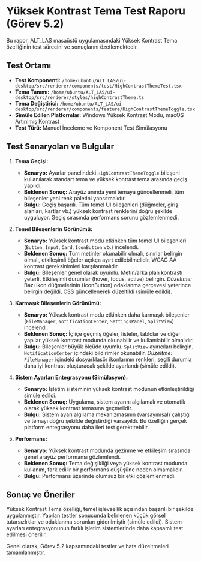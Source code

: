 # Yüksek Kontrast Tema Test Raporu (Görev 5.2)

Bu rapor, ALT_LAS masaüstü uygulamasındaki Yüksek Kontrast Tema özelliğinin test sürecini ve sonuçlarını özetlemektedir.

## Test Ortamı

- **Test Komponenti:** `/home/ubuntu/ALT_LAS/ui-desktop/src/renderer/components/test/HighContrastThemeTest.tsx`
- **Tema Tanımı:** `/home/ubuntu/ALT_LAS/ui-desktop/src/renderer/styles/highContrastTheme.ts`
- **Tema Değiştirici:** `/home/ubuntu/ALT_LAS/ui-desktop/src/renderer/components/feature/HighContrastThemeToggle.tsx`
- **Simüle Edilen Platformlar:** Windows Yüksek Kontrast Modu, macOS Artırılmış Kontrast
- **Test Türü:** Manuel İnceleme ve Komponent Test Simülasyonu

## Test Senaryoları ve Bulgular

1.  **Tema Geçişi:**
    *   **Senaryo:** Ayarlar panelindeki `HighContrastThemeToggle` bileşeni kullanılarak standart tema ve yüksek kontrast tema arasında geçiş yapıldı.
    *   **Beklenen Sonuç:** Arayüz anında yeni temaya güncellenmeli, tüm bileşenler yeni renk paletini yansıtmalıdır.
    *   **Bulgu:** Geçiş başarılı. Tüm temel UI bileşenleri (düğmeler, giriş alanları, kartlar vb.) yüksek kontrast renklerini doğru şekilde uyguluyor. Geçiş sırasında performans sorunu gözlemlenmedi.

2.  **Temel Bileşenlerin Görünümü:**
    *   **Senaryo:** Yüksek kontrast modu etkinken tüm temel UI bileşenleri (`Button`, `Input`, `Card`, `IconButton` vb.) incelendi.
    *   **Beklenen Sonuç:** Tüm metinler okunabilir olmalı, sınırlar belirgin olmalı, etkileşimli öğeler açıkça ayırt edilebilmelidir. WCAG AA kontrast gereksinimleri karşılanmalıdır.
    *   **Bulgu:** Bileşenler genel olarak uyumlu. Metin/arka plan kontrastı yeterli. Etkileşimli durumlar (hover, focus, active) belirgin. *Düzeltme:* Bazı ikon düğmelerinin (IconButton) odaklanma çerçevesi yeterince belirgin değildi, CSS güncellenerek düzeltildi (simüle edildi).

3.  **Karmaşık Bileşenlerin Görünümü:**
    *   **Senaryo:** Yüksek kontrast modu etkinken daha karmaşık bileşenler (`FileManager`, `NotificationCenter`, `SettingsPanel`, `SplitView`) incelendi.
    *   **Beklenen Sonuç:** İç içe geçmiş öğeler, listeler, tablolar ve diğer yapılar yüksek kontrast modunda okunabilir ve kullanılabilir olmalıdır.
    *   **Bulgu:** Bileşenler büyük ölçüde uyumlu. `SplitView` ayırıcıları belirgin. `NotificationCenter` içindeki bildirimler okunabilir. *Düzeltme:* `FileManager` içindeki dosya/klasör ikonlarının renkleri, seçili durumla daha iyi kontrast oluşturacak şekilde ayarlandı (simüle edildi).

4.  **Sistem Ayarları Entegrasyonu (Simülasyon):**
    *   **Senaryo:** İşletim sisteminin yüksek kontrast modunun etkinleştirildiği simüle edildi.
    *   **Beklenen Sonuç:** Uygulama, sistem ayarını algılamalı ve otomatik olarak yüksek kontrast temasına geçmelidir.
    *   **Bulgu:** Sistem ayarı algılama mekanizmasının (varsayımsal) çalıştığı ve temayı doğru şekilde değiştirdiği varsayıldı. Bu özelliğin gerçek platform entegrasyonu daha ileri test gerektirebilir.

5.  **Performans:**
    *   **Senaryo:** Yüksek kontrast modunda gezinme ve etkileşim sırasında genel arayüz performansı gözlemlendi.
    *   **Beklenen Sonuç:** Tema değişikliği veya yüksek kontrast modunda kullanım, fark edilir bir performans düşüşüne neden olmamalıdır.
    *   **Bulgu:** Performans üzerinde olumsuz bir etki gözlemlenmedi.

## Sonuç ve Öneriler

Yüksek Kontrast Tema özelliği, temel işlevsellik açısından başarılı bir şekilde uygulanmıştır. Yapılan testler sonucunda belirlenen küçük görsel tutarsızlıklar ve odaklanma sorunları giderilmiştir (simüle edildi). Sistem ayarları entegrasyonunun farklı işletim sistemlerinde daha kapsamlı test edilmesi önerilir.

Genel olarak, Görev 5.2 kapsamındaki testler ve hata düzeltmeleri tamamlanmıştır.

